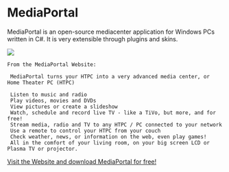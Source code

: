 # MediaPortal #

MediaPortal is an open-source mediacenter application for Windows PCs written in C#. It is very extensible through plugins and skins.

[![](http://www.team-mediaportal.com/images/stories/homepageV3/promotional_materials/MP_Banner.png)](http://www.team-mediaportal.com)


```
From the MediaPortal Website:

 MediaPortal turns your HTPC into a very advanced media center, or Home Theater PC (HTPC)

 Listen to music and radio
 Play videos, movies and DVDs 
 View pictures or create a slideshow 
 Watch, schedule and record live TV - like a TiVo, but more, and for free! 
 Stream media, radio and TV to any HTPC / PC connected to your network 
 Use a remote to control your HTPC from your couch
 Check weather, news, or information on the web, even play games!
 All in the comfort of your living room, on your big screen LCD or Plasma TV or projector.
```

[Visit the Website and download MediaPortal for free!](http://www.team-mediaportal.com)